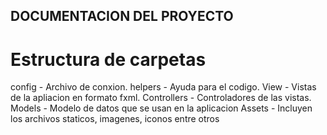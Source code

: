 ## DOCUMENTACION DEL PROYECTO
# Estructura de carpetas
config - Archivo de conxion.
helpers - Ayuda para el codigo.
View - Vistas de la apliacion en formato fxml.
Controllers - Controladores de las vistas.
Models - Modelo de datos que se usan en la aplicacion
Assets - Incluyen los archivos staticos, imagenes, iconos entre otros